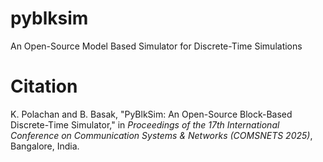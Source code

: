 # pyblksim
An Open-Source Model Based Simulator for Discrete-Time Simulations

# Citation
K. Polachan and B. Basak, "PyBlkSim: An Open-Source Block-Based Discrete-Time Simulator," in *Proceedings of the 17th International Conference on Communication Systems & Networks (COMSNETS 2025)*, Bangalore, India.
